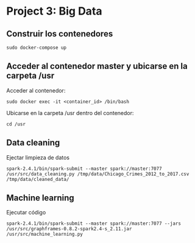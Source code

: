 # Project 3: Big Data

## Construir los contenedores

```
sudo docker-compose up
```

## Acceder al contenedor master y ubicarse en la carpeta /usr

Acceder al contenedor:
```
sudo docker exec -it <container_id> /bin/bash
```
Ubicarse en la carpeta /usr dentro del contenedor:
```
cd /usr
```

## Data cleaning

Ejectar limpieza de datos
```
spark-2.4.1/bin/spark-submit --master spark://master:7077 /usr/src/data_cleaning.py /tmp/data/Chicago_Crimes_2012_to_2017.csv /tmp/data/cleaned_data/
```

## Machine learning
Ejecutar código
```
spark-2.4.1/bin/spark-submit --master spark://master:7077 --jars /usr/src/graphframes-0.8.2-spark2.4-s_2.11.jar /usr/src/machine_learning.py
```